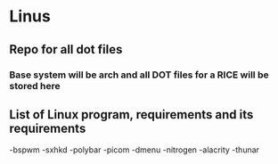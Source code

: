 # Linus

## Repo for all dot files 
### Base system will be arch and all DOT files for a RICE will be stored here 



## List of Linux program, requirements and its requirements 

-bspwm
-sxhkd
-polybar
-picom
-dmenu
-nitrogen
-alacrity
-thunar
